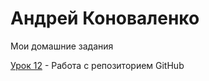 
# Андрей Коноваленко
Мои домашние задания

[Урок 12](https://andrea-konova.github.io/Lesson12/src/ "Дз по уроку 12") - Работа с репозиторием GitHub
